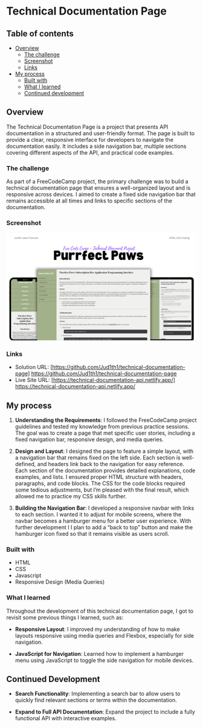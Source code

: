 # Technical Documentation Page

## Table of contents

- [Overview](#overview)
  - [The challenge](#the-challenge)
  - [Screenshot](#screenshot)
  - [Links](#links)
- [My process](#my-process)
  - [Built with](#built-with)
  - [What I learned](#what-i-learned)
  - [Continued development](#continued-development)

## Overview

The Technical Documentation Page is a project that presents API documentation in a structured and user-friendly format. The page is built to provide a clear, responsive interface for developers to navigate the documentation easily. It includes a side navigation bar, multiple sections covering different aspects of the API, and practical code examples.

### The challenge

As part of a FreeCodeCamp project, the primary challenge was to build a technical documentation page that ensures a well-organized layout and is responsive across devices. I aimed to create a fixed side navigation bar that remains accessible at all times and links to specific sections of the documentation.

### Screenshot

![](/tech.png)

### Links

- Solution URL: [https://github.com/Jud1th1/technical-documentation-page] https://github.com/Jud1th1/technical-documentation-page
- Live Site URL: [https://technical-documentation-api.netlify.app/] https://technical-documentation-api.netlify.app/

## My process

1. **Understanding the Requirements**: I followed the FreeCodeCamp project guidelines and tested my knowledge from previous practice sessions. The goal was to create a page that met specific user stories, including a fixed navigation bar, responsive design, and media queries.

2. **Design and Layout**: I designed the page to feature a simple layout, with a navigation bar that remains fixed on the left side. Each section is well-defined, and headers link back to the navigation for easy reference. Each section of the documentation provides detailed explanations, code examples, and lists. I ensured proper HTML structure with headers, paragraphs, and code blocks. The CSS for the code blocks required some tedious adjustments, but I’m pleased with the final result, which allowed me to practice my CSS skills further.

3. **Building the Navigation Bar**: I developed a responsive navbar with links to each section. I wanted it to adjust for mobile screens, where the navbar becomes a hamburger menu for a better user experience. With further development I I plan to add a “back to top” button and make the hamburger icon fixed so that it remains visible as users scroll.

### Built with

- HTML
- CSS
- Javascript
- Responsive Design (Media Queries)

### What I learned

Throughout the development of this technical documentation page, I got to revisit some previous things I learned, such as:

- **Responsive Layout**: I improved my understanding of how to make layouts responsive using media queries and Flexbox, especially for side navigation.

- **JavaScript for Navigation**: Learned how to implement a hamburger menu using JavaScript to toggle the side navigation for mobile devices.

## Continued Development

- **Search Functionality**: Implementing a search bar to allow users to quickly find relevant sections or terms within the documentation.

- **Expand to Full API Documentation**: Expand the project to include a fully functional API with interactive examples.
